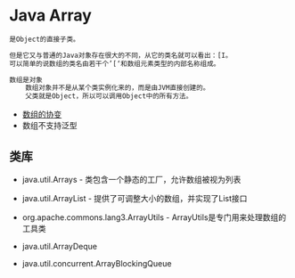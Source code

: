 # Java Array
```md
是Object的直接子类。

但是它又与普通的Java对象存在很大的不同，从它的类名就可以看出：[I。
可以简单的说数组的类名由若干个’[‘和数组元素类型的内部名称组成。

数组是对象
	数组对象并不是从某个类实例化来的，而是由JVM直接创建的。
	父类就是Object，所以可以调用Object中的所有方法。
```
* [数组的协变](array_Covariance.md)
* 数组不支持泛型

## 类库
* java.util.Arrays - 类包含一个静态的工厂，允许数组被视为列表
* java.util.ArrayList - 提供了可调整大小的数组，并实现了List接口
* org.apache.commons.lang3.ArrayUtils - ArrayUtils是专门用来处理数组的工具类


* java.util.ArrayDeque
* java.util.concurrent.ArrayBlockingQueue
